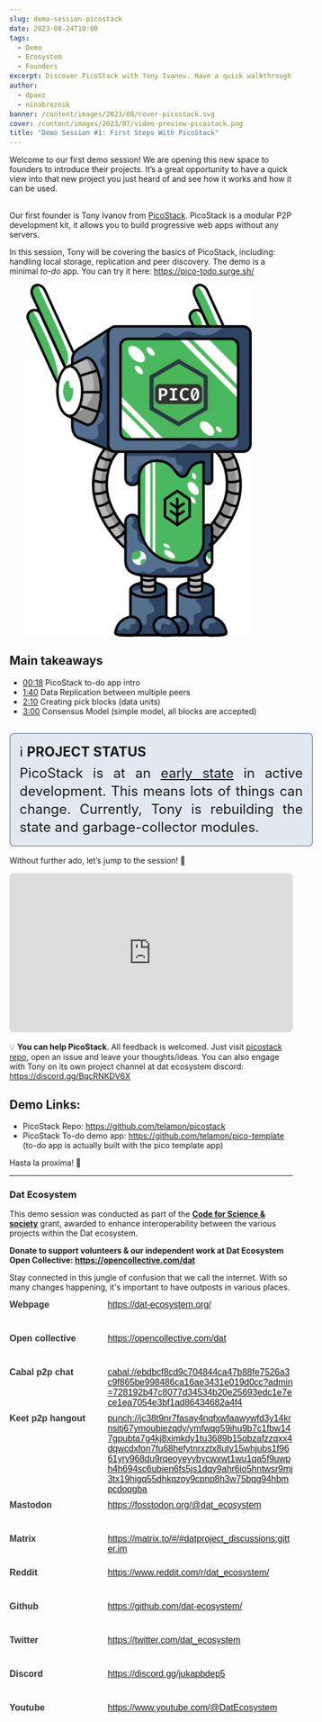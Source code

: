 ```yaml
---
slug: demo-session-picostack
date: 2023-08-24T10:00
tags:
  - Demo
  - Ecosystem
  - Founders
excerpt: Discover PicoStack with Tony Ivanov. Have a quick walkthrough of the stack using a to-do app and learn how you can use it to build your own P2P web apps.
author:
  - dpaez
  - ninabreznik
banner: /content/images/2023/08/cover-picostack.svg
cover: /content/images/2023/07/video-preview-picostack.png
title: "​​Demo Session #1: First Steps With PicoStack"
---
```

<div>
Welcome to our first demo session! We are opening this new space to founders to introduce their projects. It’s a great opportunity to have a quick view into that new project you just heard of and see how it works and how it can be used.
<br/><br/>

Our first founder is Tony Ivanov from [PicoStack](https://github.com/telamon/picostack). PicoStack is a modular P2P development kit, it allows you to build progressive web apps without any servers.

In this session, Tony will be covering the basics of PicoStack, including: handling local storage, replication and peer discovery.
The demo is a minimal _to-do_ app. You can try it here: https://pico-todo.surge.sh/
<div class="container">
  <div class="image">
    <img src="/content/images/2023/08/demo-picostack.svg" alt="picostack logo and dat robot" style="width: 100%;" />
  </div>
  <div>
  <h2>Main takeaways</h2>

  - [00:18]() PicoStack to-do app intro
  - [1:40]() Data Replication between multiple peers
  - [2:10]() Creating pick blocks (data units)
  - [3:00]() Consensus Model (simple model, all blocks are accepted)

  </div>
</div>
<div class="note">
ℹ️ <b>Project status</b> <br/>
PicoStack is at an <u>early state</u> in active development. This means lots of things can change. Currently, Tony is rebuilding the state and garbage-collector modules.
</div>

Without further ado, let’s jump to the session! 🎥
<!-- <a href="https://youtu.be/zReA_icw5d0" target="_blank">
 <img src="/content/images/2023/08/video-preview-picostack.png" alt="Watch the picostack demo session" style="width: 100%;" />
</a> -->
<iframe style="width: 100%; aspect-ratio: 16/9; border-radius: 0.5rem;" src="https://www.youtube.com/embed/zReA_icw5d0" title="Watch the picostack demo session" frameborder="0" allow="accelerometer; autoplay; clipboard-write; encrypted-media; gyroscope; picture-in-picture; web-share" allowfullscreen></iframe>

💡 **You can help PicoStack**. All feedback is welcomed. Just visit [picostack repo](https://github.com/telamon/picostack), open an issue and leave your thoughts/ideas. You can also engage with Tony on its own project channel at dat ecosystem discord: https://discord.gg/BqcRNKDV6X

## Demo Links:
- PicoStack Repo: https://github.com/telamon/picostack
- PicoStack To-do demo app: https://github.com/telamon/pico-template (to-do app is actually built with the pico template app)

Hasta la proxima! 👋
<style>
  /* mobile first */
.container {
  display: flex;
  flex-direction: column;
}

.note {
  width: 100%;
  background-color: rgb(226 232 240);
  padding: 16px;
  font-size: 1.5rem;
  line-height: 2rem;
  border: 2px solid rgb(148 163 184);
  border-radius: 0.5rem;
  margin: 16px 0;
  text-align: justify;
}

.note b {
  display: inline-block;
  margin-bottom: 6px;
  text-transform: uppercase;
}

.post-full-image {
  background-size: 75%;
  background-repeat: no-repeat;
}

@media only screen and (min-width: 1024px) {
  .post-full-image {
    background-size: 50%;
  }

  .container {
    flex-direction: row;
    justify-content: space-between;
    gap: 30px;
    align-items: center;
  }

  .image {
    flex-basis: 30%;
  }

  .note {
    padding: 16px 32px;
  }
}

.image-right {
  float:right;
}
.image-left {
  float:left;
}
.image {
  flex-grow: 1;
  margin-left: 30px;
  max-width: 80%;
}
.image img {
  display:block;
  width:100%;
}
</style>
</div>

------

### Dat Ecosystem

This demo session was conducted as part of the **[Code for Science & society](https://www.codeforsociety.org/)** grant, awarded to enhance interoperability between the various projects within the Dat ecosystem.

**Donate to support volunteers & our independent work at Dat Ecosystem
Open Collective: https://opencollective.com/dat**

Stay connected in this jungle of confusion that we call the internet. With so many changes happening, it's important to have outposts in various places.

<div class="grid">
  <div class="name">Webpage</div>
  <div class="link"><a target="_blank" href="https://dat-ecosystem.org/">https://dat-ecosystem.org/</a></div>
  <div class="name">Open collective</div>
  <div class="link"><a target="_blank" href="https://opencollective.com/dat">https://opencollective.com/dat</a></div>
  <div class="name">Cabal p2p chat</div>
  <div class="link"><a target="_blank" href="#">cabal://ebdbcf8cd9c704844ca47b88fe7526a3c9f865be998486ca16ae3431e019d0cc?admin=728192b47c8077d34534b20e25693edc1e7ece1ea7054e3bf1ad86434682a4f4</a></div>
  <div class="name">Keet p2p hangout</div>
  <div class="link"><a target="_blank" href="#">punch://jc38t9nr7fasay4nqfxwfaawywfd3y14krnsitj67ymoubiezqdy/ymfwqg59ihu9b7c1fbw147gpubta7g4kj8ximkdy1tu3689b15qbzafzzqxx4dqwcdxfon7fu68hefytnrxztx8uty15whjubs1f9661yry968du9rqeoyeyybycwxwt1wu1qa5f9uwph4h694sc6ubien6fs5js1dqy9ahr6io5hntwsr9mj3tx19higq55dhkqzoy9cpnp8h3w75bqg94hbmpcdoqgba</a></div>
  <div class="name">Mastodon</div>
  <div class="link"><a target="_blank" href="https://fosstodon.org/@dat_ecosystem">https://fosstodon.org/@dat_ecosystem</a></div>
  <div class="name">Matrix</div>
  <div class="link"><a target="_blank" href="https://matrix.to/#/#datproject_discussions:gitter.im">https://matrix.to/#/#datproject_discussions:gitter.im</a></div>
  <div class="name">Reddit</div>
  <div class="link"><a target="_blank" href="https://www.reddit.com/r/dat_ecosystem/">https://www.reddit.com/r/dat_ecosystem/</a></div>
  <div class="name">Github</div>
  <div class="link"><a target="_blank" href="https://github.com/dat-ecosystem/">https://github.com/dat-ecosystem/</a></div>
  <div class="name">Twitter</div>
  <div class="link"><a target="_blank" href="https://twitter.com/dat_ecosystem">https://twitter.com/dat_ecosystem</a></div>
  <div class="name">Discord</div>
  <div class="link"><a target="_blank" href="https://discord.gg/jukapbdep5">https://discord.gg/jukapbdep5</a></div>
  <div class="name">Youtube</div>
  <div class="link"><a target="_blank" href="https://www.youtube.com/@DatEcosystem">https://www.youtube.com/@DatEcosystem</a></div>
</div>

<style>
  .grid {
    display: grid;
    grid-template-columns: 1fr 2fr;
    grid-auto-rows: minmax(50px, auto);
    gap: 10px;
    max-width: 600px;
    margin: 0 auto;
    font-family: Arial, sans-serif;
    font-size: 16px;
    color: #333;
  }
  .name {
    font-weight: bold;
  }
  .link {
    color: #337ab7;
    text-decoration: none;
    overflow-wrap: break-word;
    word-break: break-all;
  }
  .link:hover {
    color: #23527c;
    text-decoration: underline;
  }
</style>
